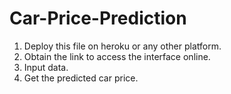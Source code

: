 # Car-Price-Prediction
1) Deploy this file on heroku or any other platform.
2) Obtain the link to access the interface online.
3) Input data.
4) Get the predicted car price.

